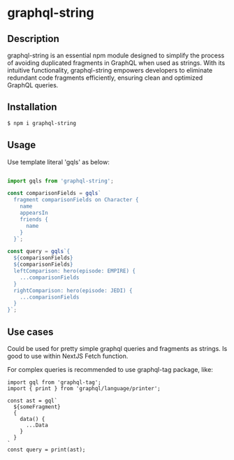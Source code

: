 # graphql-string

## Description

graphql-string is an essential npm module designed to simplify the process of avoiding duplicated fragments in GraphQL when used as strings. With its intuitive functionality, graphql-string empowers developers to eliminate redundant code fragments efficiently, ensuring clean and optimized GraphQL queries.

## Installation

```sh
$ npm i graphql-string 
```

## Usage

Use template literal 'gqls' as below:
```javascript

import gqls from 'graphql-string';

const comparisonFields = gqls`
  fragment comparisonFields on Character {
    name
    appearsIn
    friends {
      name
    }
  }`;

const query = gqls`{
  ${comparisonFields}
  ${comparisonFields}
  leftComparison: hero(episode: EMPIRE) {
    ...comparisonFields
  }
  rightComparison: hero(episode: JEDI) {
    ...comparisonFields
  }
}`;
```

## Use cases

Could be used for pretty simple graphql queries and fragments 
as strings. Is good to use within NextJS Fetch function. 

For complex queries is recommended to use graphql-tag package, like:
```
import gql from 'graphql-tag';
import { print } from 'graphql/language/printer';

const ast = gql`
  ${someFragment}
  {
    data() {
      ...Data
    }
  }
`
const query = print(ast);
```